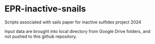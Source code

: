 # EPR-inactive-snails
Scripts associated with sails paper for inactive sulfides project 2024

Input data are brought into local directory from Google Drive folders, and not pushed to this github repository.